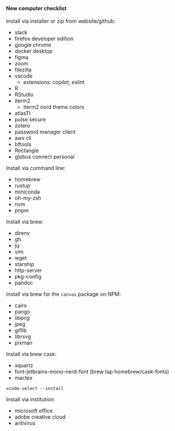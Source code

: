 #### New computer checklist

Install via installer or zip from website/github:
- slack
- firefox developer edition
- google chrome
- docker desktop
- figma
- zoom
- filezilla
- vscode
  - extensions: copilot, eslint
- R
- RStudio
- iterm2
  - iterm2 nord theme colors
- atlasTI
- pulse secure
- zotero
- password manager client
- aws cli
- bftools
- Rectangle
- globus connect personal

Install via command line:
- homebrew
- rustup
- miniconda
- oh-my-zsh
- nvm
- pnpm

Install via brew:
- direnv
- gh
- jq
- vim
- wget
- starship
- http-server
- pkg-config
- pandoc

Install via brew for the `canvas` package on NPM:
- cairo
- pango
- libpng
- jpeg
- giflib
- librsvg
- pixman

Install via brew cask:
- xquartz
- font-jetbrains-mono-nerd-font (brew tap homebrew/cask-fonts)
- mactex

`xcode-select --install`

Install via institution:
- microsoft office
- adobe creative cloud
- antivirus

